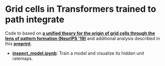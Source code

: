 # Grid cells in Transformers trained to path integrate

Code to based on [**a unified theory for the origin of grid cells through the lens of pattern formation (NeurIPS '19)**](https://papers.nips.cc/paper/9191-a-unified-theory-for-the-origin-of-grid-cells-through-the-lens-of-pattern-formation) and additional analysis described in this [**preprint**](https://www.biorxiv.org/content/10.1101/2020.12.29.424583v1). 


* [**inspect_model.ipynb**](inspect_model.ipynb):
  Train a model and visualize its hidden unit ratemaps. 